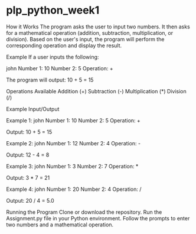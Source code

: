 ﻿# plp_python_week1

 How it Works
The program asks the user to input two numbers.
It then asks for a mathematical operation (addition, subtraction, multiplication, or division).
Based on the user's input, the program will perform the corresponding operation and display the result.

Example
If a user inputs the following:

john
Number 1: 10
Number 2: 5
Operation: +

The program will output:
10 + 5 = 15

Operations Available
Addition (+)
Subtraction (-)
Multiplication (*)
Division (/)

Example Input/Output

Example 1:
john
Number 1: 10
Number 2: 5
Operation: +

Output:
10 + 5 = 15

Example 2:
john
Number 1: 12
Number 2: 4
Operation: -

Output:
12 - 4 = 8

Example 3:
john
Number 1: 3
Number 2: 7
Operation: *

Output:
3 * 7 = 21

Example 4:
john
Number 1: 20
Number 2: 4
Operation: /

Output:
20 / 4 = 5.0

Running the Program
Clone or download the repository.
Run the Assignment.py file in your Python environment.
Follow the prompts to enter two numbers and a mathematical operation.
